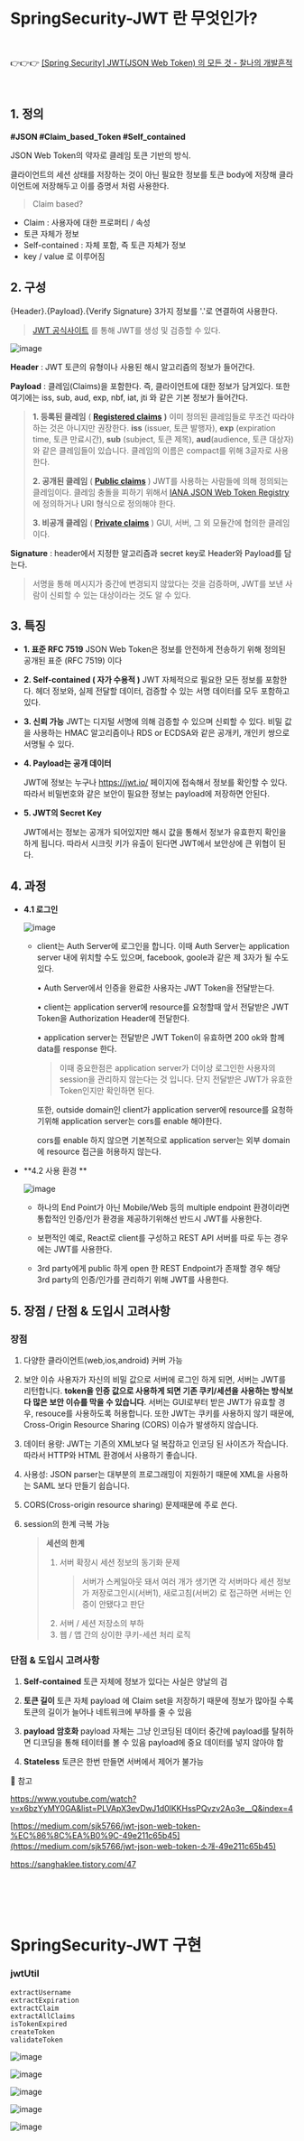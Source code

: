 # SpringSecurity-JWT 란 무엇인가?

</br>

👉👉👉 [[Spring Security] JWT(JSON Web Token) 의 모든 것 - 찰나의 개발흔적](https://aonee.tistory.com/70, "aonee 찰나의 개발흔적 티스토리 포스팅")

</br>

## 1. 정의

**#JSON 	#Claim_based_Token 	#Self_contained**

JSON Web Token의 약자로 클레임 토큰 기반의 방식. 

클라이언트의 세션 상태를 저장하는 것이 아닌 
필요한 정보를 토큰 body에 저장해 클라이언트에 저장해두고 이를 증명서 처럼 사용한다.

> Claim based?

- Claim : 사용자에 대한 프로퍼티 / 속성
- 토큰 자체가 정보
- Self-contained : 자체 포함, 즉 토큰 자체가 정보
- key / value 로 이루어짐



## 2. 구성

{Header}.{Payload}.{Verify Signature}
3가지 정보를 '.'로 연결하여 사용한다.

> [JWT 공식사이트](https://jwt.io/) 를 통해 JWT를 생성 및 검증할 수 있다.



![image](https://user-images.githubusercontent.com/49062985/81495668-f2b35e80-92ec-11ea-82ec-d886f275c0da.png)



**Header** : JWT 토큰의 유형이나 사용된 해시 알고리즘의 정보가 들어간다.

**Payload** : 클레임(Claims)을 포함한다. 즉, 클라이언트에 대한 정보가 담겨있다. 
				또한 여기에는 iss, sub, aud, exp, nbf, iat, jti 와 같은 기본 정보가 들어간다.

> **1. 등록된 클레임** ( [**Registered claims**](https://tools.ietf.org/html/rfc7519#section-4.1) **)**
> 이미 정의된 클레임들로 무조건 따라야 하는 것은 아니지만 권장한다. 
> **iss** (issuer, 토큰 발행자), **exp** (expiration time, 토큰 만료시간), **sub** (subject, 토큰 제목), **aud**(audience, 토큰 대상자) 와 같은 클레임들이 있습니다. 
> 클레임의 이름은 compact를 위해 3글자로 사용한다.
>
> **2. 공개된 클레임** ( [**Public claims**](https://tools.ietf.org/html/rfc7519#section-4.2) )
> JWT를 사용하는 사람들에 의해 정의되는 클레임이다. 
> 클레임 충돌을 피하기 위해서 [IANA JSON Web Token Registry](https://www.iana.org/assignments/jwt/jwt.xhtml) 에 정의하거나 URI 형식으로 정의해야 한다.
>
> **3. 비공개 클레임** ( [**Private claims**](https://tools.ietf.org/html/rfc7519#section-4.3) )
> GUI, 서버, 그 외 모듈간에 협의한 클레임이다.

**Signature** : header에서 지정한 알고리즘과 secret key로 Header와 Payload를 담는다.

> 서명을 통해 메시지가 중간에 변경되지 않았다는 것을 검증하며, 
> JWT를 보낸 사람이 신뢰할 수 있는 대상이라는 것도 알 수 있다.



## 3. 특징

- **1. 표준 RFC 7519**
  JSON Web Token은 정보를 안전하게 전송하기 위해 정의된 공개된 표준 (RFC 7519) 이다

- **2. Self-contained ( 자가 수용적 )**
  JWT 자체적으로 필요한 모든 정보를 포함한다.
  헤더 정보와, 실제 전달할 데이터, 검증할 수 있는 서명 데이터를 모두 포함하고 있다.

- **3. 신뢰 가능**
  JWT는 디지털 서명에 의해 검증할 수 있으며 신뢰할 수 있다.
  비밀 값을 사용하는 HMAC 알고리즘이나 RDS or ECDSA와 같은 공개키, 개인키 쌍으로 서명될 수 있다.

- **4. Payload는 공개 데이터**

  JWT에 정보는 누구나 https://jwt.io/ 페이지에 접속해서 정보를 확인할 수 있다.
  따라서 비밀번호와 같은 보안이 필요한 정보는 payload에 저장하면 안된다.

- **5. JWT의 Secret Key**

  JWT에서는 정보는 공개가 되어있지만 해시 값을 통해서 정보가 유효한지 확인을 하게 됩니다. 
  따라서 시크릿 키가 유출이 된다면 JWT에서 보안상에 큰 위협이 된다.



## 4. 과정

- **4.1 로그인**

  ![image](https://user-images.githubusercontent.com/49062985/81495542-e8449500-92eb-11ea-9cc5-316568379779.png)

  - client는 Auth Server에 로그인을 합니다. 이때 Auth Server는 application server 내에 위치할 수도 있으며, facebook, goole과 같은 제 3자가 될 수도 있다.

    • Auth Server에서 인증을 완료한 사용자는 JWT Token을 전달받는다.

    • client는 application server에 resource를 요청할때 앞서 전달받은 JWT Token을 Authorization Header에 전달한다.

    • application server는 전달받은 JWT Token이 유효하면 200 ok와 함께 data를 response 한다.

    > 이때 중요한점은 application server가 더이상 로그인한 사용자의 session을 관리하지 않는다는 것 입니다. 단지 전달받은 JWT가 유효한 Token인지만 확인하면 된다. 

    또한, outside domain인 client가 application server에 resource를 요청하기위해 application server는 cors를 enable 해야한다.

    cors를 enable 하지 않으면 기본적으로 application server는 외부 domain에 resource 접근을 허용하지 않는다.

    

- **4.2 사용 환경 **

  ![image](https://user-images.githubusercontent.com/49062985/81495622-8c2e4080-92ec-11ea-971a-f9e1ec2689bf.png)

  * 하나의 End Point가 아닌 Mobile/Web 등의 multiple endpoint 환경이라면 통합적인 인증/인가 환경을 제공하기위해선 반드시 JWT를 사용한다.

  * 보편적인 예로, React로 client를 구성하고 REST API 서버를 따로 두는 경우에는 JWT를 사용한다.

  * 3rd party에게 public 하게 open 한 REST Endpoint가 존재할 경우 해당 3rd party의 인증/인가를 관리하기 위해 JWT를 사용한다.

  


## 5. 장점 / 단점 & 도입시 고려사항

### 장점

1. 다양한 클라이언트(web,ios,android) 커버 가능

2. 보안 이슈
   사용자가 자신의 비밀 값으로 서버에 로그인 하게 되면, 서버는 JWT를 리턴합니다. **token을 인증 값으로 사용하게 되면 기존 쿠키/세션을 사용하는 방식보다 많은 보안 이슈를 막을 수 있습니다**. 서버는 GUI로부터 받은 JWT가 유효할 경우, resouce를 사용하도록 허용합니다. 또한 JWT는 쿠키를 사용하지 않기 때문에, Cross-Origin Resource Sharing (CORS) 이슈가 발생하지 않습니다.

3. 데이터 용량: JWT는 기존의 XML보다 덜 복잡하고 인코딩 된 사이즈가 작습니다. 따라서 HTTP와 HTML 환경에서 사용하기 좋습니다.

4. 사용성: JSON parser는 대부분의 프로그래밍이 지원하기 때문에 XML을 사용하는 SAML 보다 만들기 쉽습니다.

5. CORS(Cross-origin resource sharing) 문제때문에 주로 쓴다.

6. session의 한계 극복 가능

   > **세션의 한계**
   >
   > 1. 서버 확장시 세션 정보의 동기화 문제
   >
   >    > 서버가 스케일아웃 돼서 여러 개가 생기면 각 서버마다 세션 정보가 저장로그인시(서버1), 새로고침(서버2) 로 접근하면 서버는 인증이 안됐다고 판단
   >
   > > 
   >
   > 2. 서버 / 세션 저장소의 부하
   > 3. 웹 / 앱 간의 상이한 쿠키-세션 처리 로직



### 단점 & 도입시 고려사항

1. **Self-contained**
   토큰 자체에 정보가 있다는 사실은 양날의 검

2. **토큰 길이**
   토큰 자체 payload 에 Claim set을 저장하기 때문에 정보가 많아질 수록 토큰의 길이가 늘어나 네트워크에 부하를 줄 수 있음

3. **payload 암호화**
   payload 자체는 그냥 인코딩된 데이터
   중간에 payload를 탈취하면 디코딩을 통해 테이터를 볼 수 있음
   payload에 중요 데이터를 넣지 않아야 함

4. **Stateless**
   토큰은 한번 만들면 서버에서 제어가 불가능



🐥 참고

https://www.youtube.com/watch?v=x6bzYyMY0GA&list=PLVApX3evDwJ1d0lKKHssPQvzv2Ao3e__Q&index=4

[https://medium.com/sjk5766/jwt-json-web-token-%EC%86%8C%EA%B0%9C-49e211c65b45](https://medium.com/sjk5766/jwt-json-web-token-소개-49e211c65b45)

https://sanghaklee.tistory.com/47



#

</br>

</br>

# SpringSecurity-JWT 구현
### jwtUtil

```
extractUsername
extractExpiration
extractClaim
extractAllClaims
isTokenExpired
createToken
validateToken
```
![image](https://user-images.githubusercontent.com/49062985/81705362-ede7d980-94a9-11ea-86fa-f04cce88dfb9.png)





![image](https://user-images.githubusercontent.com/49062985/81712284-63a27400-94af-11ea-900c-0820e7c899dc.png)

![image](https://user-images.githubusercontent.com/49062985/81712493-9ea4a780-94af-11ea-8f06-4c3ec96bd208.png)



![image](https://user-images.githubusercontent.com/49062985/81712743-ef1c0500-94af-11ea-8040-e8e26937e53d.png)

![image](https://user-images.githubusercontent.com/49062985/81717642-c3038280-94b5-11ea-8755-ac46ffca991e.png)
